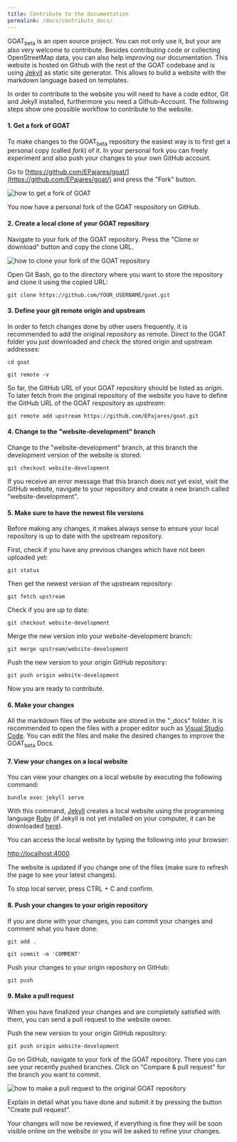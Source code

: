 ```yaml
---
title: Contribute to the documentation
permalink: /docs/contribute_docs/
---
```


GOAT<sub>beta</sub> is an open source project. You can not only use it, but your are also very welcome to contribute. Besides contributing code or collecting OpenStreetMap data, you can also help improving our documentation. This website is hosted on Github with the rest of the GOAT codebase and is using [Jekyll](https://jekyllrb.com/) as static site generator. This allows to build a website with the markdown language based on templates.

In order to contribute to the website you will need to have a code editor, Git and Jekyll installed, furthermore you need a Github-Account.
The following steps show one possible workflow to contribute to the website. 

#### 1. Get a fork of GOAT

To make changes to the GOAT<sub>beta</sub> repository the easiest way is to first get a personal copy (called <i>fork</i>) of it. In your personal fork you can freely experiment and also push your changes to your own GitHub account.

Go to [https://github.com/EPajares/goat/](https://github.com/EPajares/goat/) and press the "Fork" button. 

<img class="img-responsive" src="../../img/git_fork.png" alt="how to get a fork of GOAT" title="Get a fork of GOAT"/>

You now have a personal fork of the GOAT respository on GitHub.

#### 2. Create a local clone of your GOAT repository

Navigate to your fork of the GOAT repository. Press the "Clone or download" button and copy the clone URL.

<img class="img-responsive" src="../../img/git_clone_personal_repository.png" alt="how to clone your fork of the GOAT repository" title="Get a clone of your GOAT repository"/>

Open Git Bash, go to the directory where you want to store the repository and clone it using the copied URL:

`git clone https://github.com/YOUR_USERNAME/goat.git`

#### 3. Define your git remote origin and upstream

In order to fetch changes done by other users frequently, it is recommended to add the original repository as remote. Direct to the GOAT folder you just downloaded and check the stored origin and upstream addresses:

`cd goat`

`git remote -v`

So far, the GitHub URL of your GOAT repository should be listed as <i> origin</i>. To later fetch from the original repository of the website you have to define the GitHub URL of the GOAT respository as <i> upstream</i>: 

`git remote add upstream https://github.com/EPajares/goat.git`

#### 4. Change to the "website-development" branch

Change to the "website-development" branch, at this branch the development version of the website is stored:

`git checkout website-development`

If you receive an error message that this branch does not yet exist, visit the GitHub website, navigate to your repository and create a new branch called "website-development".

#### 5. Make sure to have the newest file versions

Before making any changes, it makes always sense to ensure your local repository is up to date with the upstream repository.

First, check if you have any previous changes which have not been uploaded yet:

`git status`

Then get the newest version of the upstream repository:

`git fetch upstream`

Check if you are up to date:

`git checkout website-development`

Merge the new version into your website-development branch:

`git merge upstream/website-development`

Push the new version to your origin GitHub repository:

`git push origin website-development`

Now you are ready to contribute.

#### 6. Make your changes

All the markdown files of the website are stored in the "_docs" folder. It is recommended to open the files with a proper editor such as [Visual Studio Code](https://code.visualstudio.com/). You can edit the files and make the desired changes to improve the GOAT<sub>beta</sub> Docs.

#### 7. View your changes on a local website

You can view your changes on a local website by executing the following command:

`bundle exec jekyll serve`

With this command, [Jekyll](https://jekyllrb.com/) creates a local website using the programming language [Ruby](https://www.ruby-lang.org/en/) (if Jekyll is not yet installed on your computer, it can be downloaded [here](https://jekyllrb.com/docs/installation/)). 

You can access the local website by typing the following into your browser: 

[http://localhost:4000](http://localhost:4000)

The website is updated if you change one of the files (make sure to refresh the page to see your latest changes).

To stop local server, press CTRL + C and confirm. 

#### 8. Push your changes to your origin repository

If you are done with your changes, you can commit your changes and comment what you have done:

`git add .`

`git commit -m 'COMMENT'`

Push your changes to your origin repository on GitHub:

`git push`

#### 9. Make a pull request

When you have finalized your changes and are completely satisfied with them, you can send a pull request to the website owner.

Push the new version to your origin GitHub repository:

`git push origin website-development`

Go on GitHub, navigate to your fork of the GOAT repository. There you can see your recently pushed branches. Click on "Compare & pull request" for the branch you want to commit.

<img class="img-responsive" src="../../img/git_pull_request.png" alt="how to make a pull request to the original GOAT repository" title="Make a pull request"/>

Explain in detail what you have done and submit it by pressing the button "Create pull request".

Your changes will now be reviewed, if everything is fine they will be soon visible online on the website or you will be asked to refine your changes.

